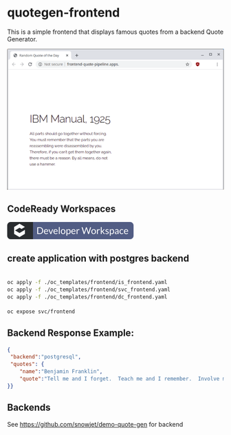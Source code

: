 # quotegen-frontend

This is a simple frontend that displays famous quotes from a backend Quote Generator.

![Contribute](images/example.png)


## CodeReady Workspaces

[![Contribute](images/factory-contribute.svg)](https://codeready-openshift-workspaces.apps-crc.testing/f?url=https://github.com/snowjet/quotegen-frontend)


## create application with postgres backend

```bash

oc apply -f ./oc_templates/frontend/is_frontend.yaml
oc apply -f ./oc_templates/frontend/svc_frontend.yaml
oc apply -f ./oc_templates/frontend/dc_frontend.yaml

oc expose svc/frontend

```

## Backend Response Example:

```json
{
 "backend":"postgresql",
 "quotes": {
    "name":"Benjamin Franklin",
    "quote":"Tell me and I forget.  Teach me and I remember.  Involve me and I learn."
}}
```

## Backends

See https://github.com/snowjet/demo-quote-gen for backend